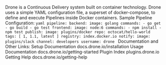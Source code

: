 Drone is a Continuous Delivery system built on container technology. Drone uses a simple YAML configuration file, a superset of docker-compose, to define and execute Pipelines inside Docker containers. Sample Pipeline Configuration: ```yaml pipeline: backend: image: golang commands: - go get - go build - go test frontend: image: node:6 commands: - npm install - npm test publish: image: plugins/docker repo: octocat/hello-world tags: [ 1, 1.1, latest ] registry: index.docker.io notify: image: plugins/slack channel: developers username: drone ``` Documentation and Other Links: Setup Documentation docs.drone.io/installation Usage Documentation docs.drone.io/getting-started Plugin Index plugins.drone.io Getting Help docs.drone.io/getting-help